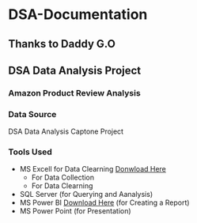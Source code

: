 # DSA-Documentation
## Thanks to Daddy G.O

## DSA Data Analysis Project 
### **Amazon Product Review Analysis**

 ### Data Source 
 DSA Data Analysis Captone Project

 ### **Tools Used**
- MS Excell for Data Clearning [Donwload Here](https://support.microsoft.com/en-us/office/download-and-install-or-reinstall-office-2021-office-2019-or-office-2016-7c695b06-6d1a-4917-809c-98ce43f86479)
  - For Data Collection
  - For Data Clearning 
- SQL Server (for Querying and Aanalysis)
- MS Power BI [Download Here](https://www.microsoft.com/en-us/power-platform/products/power-bi/downloads) (for Creating a Report)
- MS Power Point (for Presentation)
  
